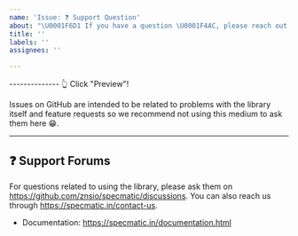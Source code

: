 ```yaml
---
name: 'Issue: ❓ Support Question'
about: "\U0001F6D1 If you have a question \U0001F4AC, please reach out to us on https://github.com/znsio/specmatic/discussions or contact us via https://specmatic.in/contact-us/"
title: ''
labels: ''
assignees: ''

---
```


-------------- 👆 Click "Preview"!

Issues on GitHub are intended to be related to problems with the library itself
and feature requests so we recommend not using this medium to ask them here 😁.

---

## ❓ Support Forums

For questions related to using the library, please ask them on  https://github.com/znsio/specmatic/discussions. You can also reach us through  https://specmatic.in/contact-us.

- Documentation: https://specmatic.in/documentation.html

